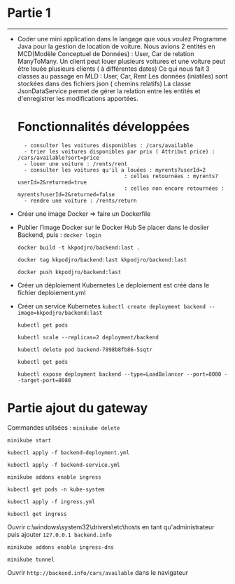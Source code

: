 # Partie 1
 - - - - 
- Coder une mini application dans le langage que vous voulez
   Programme Java pour la gestion de location de voiture.
   Nous avions 2 entités en MCD(Modèle Conceptuel de Données) : User, Car de relation ManyToMany.
  Un client peut louer plusieurs voitures et une voiture peut être louée plusieurs clients
  ( à différentes dates)
   Ce qui nous fait 3 classes au passage en MLD : User, Car, Rent
   Les données (iniatiles) sont stockées dans des fichiers json ( chemins relatifs)
   La classe JsonDataService permet de gérer la relation entre les entités et d'enregistrer
    les modifications apportées.
    # Fonctionnalités développées
        - consulter les voitures disponibles : /cars/available
        - trier les voitures disponibles par prix ( Attribut price) : /cars/available?sort=price
        - louer une voiture : /rents/rent
        - consulter les voitures qu'il a louées : myrents?userId=2
                                        : celles retournées : myrents?userId=2&returned=true
                                        : celles non encore retournées : myrents?userId=2&returned=false
        - rendre une voiture : /rents/return

   
- Créer une image Docker => faire un Dockerfile
   
- Publier l’image Docker sur le Docker Hub
   Se placer dans le dosiier Backend, puis :
  `docker login`

   `docker build -t kkpodjro/backend:last .`

   `docker tag kkpodjro/backend:last kkpodjro/backend:last`

   `docker push kkpodjro/backend:last`

- Créer un déploiement Kubernetes
   Le deploiement est créé dans le fichier deploiement.yml
- Créer un service Kubernetes 
   `kubectl create deployment backend --image=kkpodjro/backend:last`

   `kubectl get pods`

   `kubectl scale --replicas=2 deployment/backend`

   `kubectl delete pod backend-7898b8fb86-5sqtr`

   `kubectl get pods`

   `kubectl expose deployment backend --type=LoadBalancer --port=8080 --target-port=8080`

# Partie ajout du gateway
Commandes utilsées :
   `minikube delete`

   `minikube start`

   `kubectl apply -f backend-deployment.yml`

   `kubectl apply -f backend-service.yml`

   `minikube addons enable ingress`

   `kubectl get pods -n kube-system`

   `kubectl apply -f ingress.yml`

   `kubectl get ingress`

   Ouvrir c:\windows\system32\drivers\etc\hosts en tant qu'administrateur puis ajouter `127.0.0.1 backend.info`

   `minikube addons enable ingress-dns`

   `minikube tunnel`

   Ouvrir `http://backend.info/cars/available` dans le navigateur